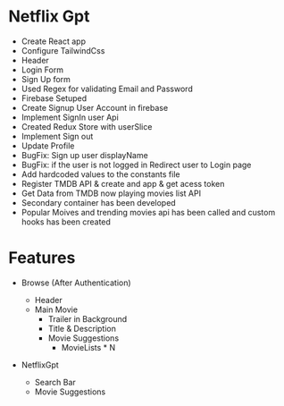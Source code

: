 # Netflix Gpt
- Create React app
- Configure TailwindCss
- Header
- Login Form
- Sign Up form 
- Used Regex for validating Email and Password
- Firebase Setuped
- Create Signup User Account in firebase
-  Implement SignIn user Api
- Created Redux Store with userSlice
- Implement Sign out
- Update Profile
- BugFix: Sign up user displayName
- BugFix: if the user is not logged in Redirect user to Login page
- Add hardcoded values to the constants file
- Register TMDB API & create and app & get acess token
- Get Data from TMDB now playing movies list API
- Secondary container has been developed 
- Popular Moives and trending movies api has been called and custom hooks has been created



# Features
- Browse (After Authentication)
    - Header
    - Main Movie
        - Trailer in Background
        - Title & Description
        - Movie Suggestions
            - MovieLists * N

- NetflixGpt
    - Search Bar
    - Movie Suggestions

